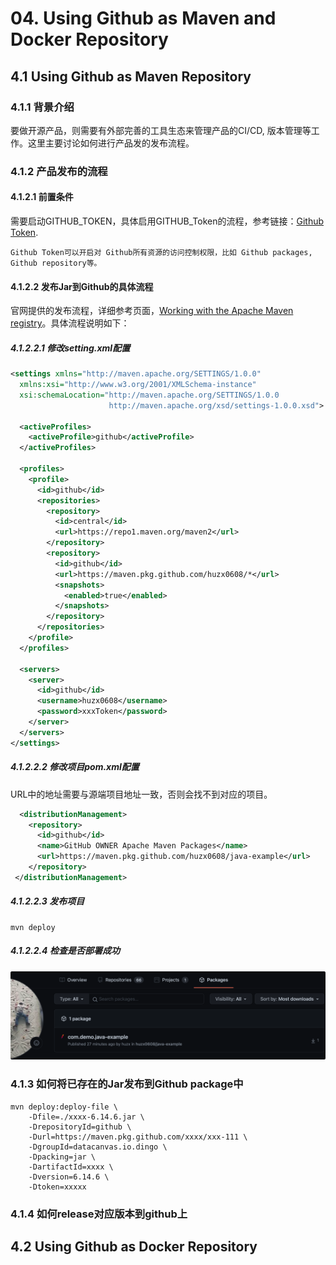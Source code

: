 # 04. Using Github as Maven and Docker Repository

## 4.1 Using Github as Maven Repository 

### 4.1.1 背景介绍

要做开源产品，则需要有外部完善的工具生态来管理产品的CI/CD, 版本管理等工作。这里主要讨论如何进行产品发的发布流程。

### 4.1.2 产品发布的流程

#### 4.1.2.1 前置条件

需要启动GITHUB_TOKEN，具体启用GITHUB_Token的流程，参考链接：[Github Token](https://docs.github.com/en/authentication/keeping-your-account-and-data-secure/creating-a-personal-access-token).
```
Github Token可以开启对 Github所有资源的访问控制权限，比如 Github packages, Github repository等。
```

#### 4.1.2.2 发布Jar到Github的具体流程

官网提供的发布流程，详细参考页面，[Working with the Apache Maven registry](https://docs.github.com/en/packages/working-with-a-github-packages-registry/working-with-the-apache-maven-registry)。具体流程说明如下：

##### 4.1.2.2.1 修改setting.xml配置

```xml
<settings xmlns="http://maven.apache.org/SETTINGS/1.0.0"
  xmlns:xsi="http://www.w3.org/2001/XMLSchema-instance"
  xsi:schemaLocation="http://maven.apache.org/SETTINGS/1.0.0
                      http://maven.apache.org/xsd/settings-1.0.0.xsd">

  <activeProfiles>
    <activeProfile>github</activeProfile>
  </activeProfiles>

  <profiles>
    <profile>
      <id>github</id>
      <repositories>
        <repository>
          <id>central</id>
          <url>https://repo1.maven.org/maven2</url>
        </repository>
        <repository>
          <id>github</id>
          <url>https://maven.pkg.github.com/huzx0608/*</url>
          <snapshots>
            <enabled>true</enabled>
          </snapshots>
        </repository>
      </repositories>
    </profile>
  </profiles>

  <servers>
    <server>
      <id>github</id>
      <username>huzx0608</username>
      <password>xxxToken</password>
    </server>
  </servers>
</settings>
```

##### 4.1.2.2.2 修改项目pom.xml配置

URL中的地址需要与源端项目地址一致，否则会找不到对应的项目。

```xml
  <distributionManagement>
    <repository>
      <id>github</id>
      <name>GitHub OWNER Apache Maven Packages</name>
      <url>https://maven.pkg.github.com/huzx0608/java-example</url>
    </repository>
 </distributionManagement>
```

##### 4.1.2.2.3 发布项目

```shell
mvn deploy
```

##### 4.1.2.2.4 检查是否部署成功

![image-20210925113042650](./images/image-20210925113042650.png)



### 4.1.3 如何将已存在的Jar发布到Github package中

```shell
mvn deploy:deploy-file \
    -Dfile=./xxxx-6.14.6.jar \
    -DrepositoryId=github \
    -Durl=https://maven.pkg.github.com/xxxx/xxx-111 \
    -DgroupId=datacanvas.io.dingo \
    -Dpacking=jar \
    -DartifactId=xxxx \
    -Dversion=6.14.6 \
    -Dtoken=xxxxx
```

### 4.1.4 如何release对应版本到github上


## 4.2 Using Github as Docker Repository
